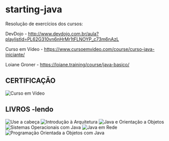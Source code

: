 # starting-java

Resolução de exercícios dos cursos:

DevDojo - http://www.devdojo.com.br/aula?playlistId=PL62G310vn6nHrMr1tFLNOYP_c73m6nAzL

Curso em Vídeo - https://www.cursoemvideo.com/course/curso-java-iniciante/

Loiane Groner - https://loiane.training/course/java-basico/

CERTIFICAÇÃO
-
![Curso em Vídeo](https://1.bp.blogspot.com/-4I5Ipg9C4B8/Wz_eGxf798I/AAAAAAAABKg/djgkHynuDVk_XE5ujDvQ4co0GV68qcO8ACEwYBhgL/s640/certfyJava.jpg5)

LIVROS -lendo
-
![Use a cabeça](https://cache.skoob.com.br/local/images//bkgdZg0F7tti_VIQGNiO0TnA3U4=/200x/center/top/smart/filters:format(jpeg)/https://skoob.s3.amazonaws.com/livros/3978/USE_A_CABECAA_JAVA__1231445892B.jpg)
![Introdução à Arquitetura](https://cache.skoob.com.br/local/images//_Ob0IHOD84QCa9VJ0dAj4uNIVv4=/200x/center/top/smart/filters:format(jpeg)/https://skoob.s3.amazonaws.com/livros/211872/INTRODUCAO__ARQUITETURA_E_DESIGN_DE_SOF_1366300749B.jpg)
![Java e Orientação a Objetos](https://cache.skoob.com.br/local/images//e0nZOHXZzdsnv4f0Haa7UNyn9AE=/200x/center/top/smart/filters:format(jpeg)/https://skoob.s3.amazonaws.com/livros/437383/DESBRAVANDO_JAVA_E_ORIENTACAO__1424580120437383SK1424580120B.jpg)
![Sistemas Operacionais com Java](https://cache.skoob.com.br/local/images//UG_-NvusXfMIbyerMRgRXVI6mTg=/200x/center/top/smart/filters:format(jpeg)/https://skoob.s3.amazonaws.com/livros/180715/SISTEMAS_OPERACIONAIS_COM_JAVA_1310149653B.jpg)
![Java em Rede](https://cache.skoob.com.br/local/images//MB6f4vpTmBBCGPmhL20CJXKcUy0=/200x/center/top/smart/filters:format(jpeg)/https://skoob.s3.amazonaws.com/livros/77585/JAVA_EM_REDE_1262901030B.jpg)
![Programação Orientada a Objetos com Java](https://cache.skoob.com.br/local/images//P680F95A0hrAj4BBHG9PKoL3yx8=/200x/center/top/smart/filters:format(jpeg)/https://skoob.s3.amazonaws.com/livros/714602/393d5a143bb8d5706ab510f84b53e53bB.jpg)
